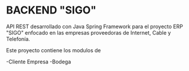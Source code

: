 # BACKEND "SIGO"

API REST desarrollado con Java Spring Framework para el proyecto ERP "SIGO" enfocado en las empresas proveedoras de Internet, Cable y Telefonía.

Este proyecto contiene los modulos de

-Cliente Empresa
-Bodega
